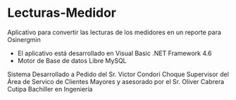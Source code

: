 # Lecturas-Medidor

Aplicativo para convertir las lecturas de los medidores en un reporte para Osinergmin

- El aplicativo está desarrollado en Visual Basic .NET Framework 4.6
- Motor de Base de datos Libre MySQL

Sistema Desarrollado a Pedido del Sr. Victor Condori Choque Supervisor del Área de Servico de Clientes Mayores y asesorado por el Sr. Oliver Cabrera Cutipa Bachiller en Ingeniería
